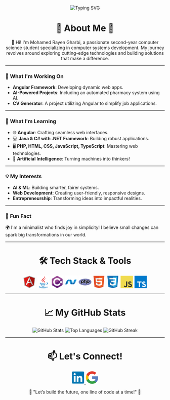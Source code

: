<p align="center"> 
  <img src="https://readme-typing-svg.herokuapp.com?color=0C93D6&center=true&vCenter=true&width=500&lines=Hello+%F0%9F%91%8B,+I'm+Mohamed+Rayen+Gharbi!;+Tech+Enthusiast+%7C+Aspiring+Software+Engineer;Welcome+to+my+GitHub+Universe!" alt="Typing SVG">
</p>

<h1 align="center">🌟 About Me 🌟</h1>

<p align="center">👋 Hi! I'm Mohamed Rayen Gharbi, a passionate second-year computer science student specializing in computer systems development. My journey revolves around exploring cutting-edge technologies and building solutions that make a difference.</p>

---

### 🚀 **What I'm Working On**
- **Angular Framework**: Developing dynamic web apps.  
- **AI-Powered Projects**: Including an automated pharmacy system using AI.  
- **CV Generator**: A project utilizing Angular to simplify job applications.

---

### 🧠 **What I'm Learning**
- 🌐 **Angular**: Crafting seamless web interfaces.  
- 💻 **Java & C# with .NET Framework**: Building robust applications.  
- 🖥️ **PHP, HTML, CSS, JavaScript, TypeScript**: Mastering web technologies.  
- 🤖 **Artificial Intelligence**: Turning machines into thinkers!  

---

### 💡 **My Interests**
- **AI & ML**: Building smarter, fairer systems.  
- **Web Development**: Creating user-friendly, responsive designs.  
- **Entrepreneurship**: Transforming ideas into impactful realities.  

---

### 🌟 **Fun Fact**
🌍 I'm a minimalist who finds joy in simplicity! I believe small changes can spark big transformations in our world.

---

<h1 align="center">🛠️ Tech Stack & Tools</h1>

<p align="center">
  <img src="https://raw.githubusercontent.com/devicons/devicon/master/icons/angularjs/angularjs-original.svg" alt="Angular" width="40" height="40"/>  
  <img src="https://raw.githubusercontent.com/devicons/devicon/master/icons/java/java-original.svg" alt="Java" width="40" height="40"/> 
  <img src="https://raw.githubusercontent.com/devicons/devicon/master/icons/csharp/csharp-original.svg" alt="C#" width="40" height="40"/> 
  <img src="https://raw.githubusercontent.com/devicons/devicon/master/icons/dot-net/dot-net-original.svg" alt=".NET" width="40" height="40"/> 
  <img src="https://raw.githubusercontent.com/devicons/devicon/master/icons/php/php-original.svg" alt="PHP" width="40" height="40"/>  
  <img src="https://raw.githubusercontent.com/devicons/devicon/master/icons/html5/html5-original.svg" alt="HTML" width="40" height="40"/> 
  <img src="https://raw.githubusercontent.com/devicons/devicon/master/icons/css3/css3-original.svg" alt="CSS" width="40" height="40"/> 
  <img src="https://raw.githubusercontent.com/devicons/devicon/master/icons/javascript/javascript-original.svg" alt="JavaScript" width="40" height="40"/> 
  <img src="https://raw.githubusercontent.com/devicons/devicon/master/icons/typescript/typescript-original.svg" alt="TypeScript" width="40" height="40"/> 
</p>

---

<h1 align="center">📈 My GitHub Stats</h1>

<div align="center">
  <img src="https://github-readme-stats.vercel.app/api?username=Rayen2004&show_icons=true&theme=react&hide_border=true&count_private=true" alt="GitHub Stats" />
  <img src="https://github-readme-stats.vercel.app/api/top-langs/?username=Rayen2004&layout=compact&theme=react&hide_border=true" alt="Top Languages" />
  <img src="https://github-readme-streak-stats.herokuapp.com/?user=Rayen2004&theme=react&hide_border=true" alt="GitHub Streak" />
</div>

---

<h1 align="center">📫 Let's Connect!</h1>

<p align="center">
  <a href="https://www.linkedin.com/in/mohamed-rayen-gharbi" target="_blank">
    <img src="https://raw.githubusercontent.com/devicons/devicon/master/icons/linkedin/linkedin-original.svg" alt="LinkedIn" width="40" height="40"/>
  </a>
  <a href="mailto:mohamed.rayen.gharbi2004@gmail.com">
    <img src="https://raw.githubusercontent.com/devicons/devicon/master/icons/google/google-original.svg" alt="Gmail" width="40" height="40"/>
  </a>
</p>

<p align="center">🚀 "Let’s build the future, one line of code at a time!" 🚀</p>
